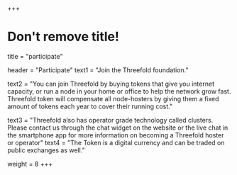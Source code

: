 +++
# Don't remove title!

title = "participate"

header = "Participate"
text1 = "Join the Threefold foundation."

text2 = "You can join Threefold by buying tokens that give you internet capacity, or run a node in your home or office to help the network grow fast. Threefold token will compensate all node-hosters by giving them a fixed amount of tokens each year to cover their running cost."

text3 = "Threefold also has operator grade technology called clusters. Please contact us through the chat widget on the website or the live chat in the smartphone app for more information on becoming a Threefold hoster or operator"
text4 = "The Token is a digital currency and can be traded on public exchanges as well."

weight = 8
+++
